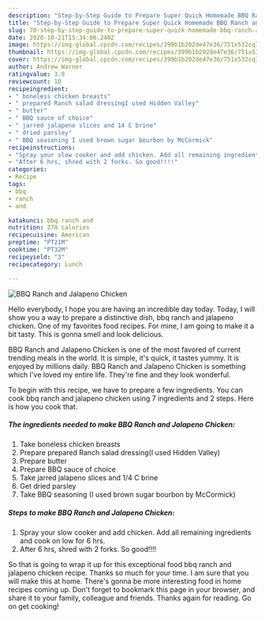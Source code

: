 ```yaml
---
description: "Step-by-Step Guide to Prepare Super Quick Homemade BBQ Ranch and Jalapeno Chicken"
title: "Step-by-Step Guide to Prepare Super Quick Homemade BBQ Ranch and Jalapeno Chicken"
slug: 70-step-by-step-guide-to-prepare-super-quick-homemade-bbq-ranch-and-jalapeno-chicken
date: 2020-10-21T15:34:00.240Z
image: https://img-global.cpcdn.com/recipes/399b1b202de47e36/751x532cq70/bbq-ranch-and-jalapeno-chicken-recipe-main-photo.jpg
thumbnail: https://img-global.cpcdn.com/recipes/399b1b202de47e36/751x532cq70/bbq-ranch-and-jalapeno-chicken-recipe-main-photo.jpg
cover: https://img-global.cpcdn.com/recipes/399b1b202de47e36/751x532cq70/bbq-ranch-and-jalapeno-chicken-recipe-main-photo.jpg
author: Andrew Warner
ratingvalue: 3.8
reviewcount: 10
recipeingredient:
- " boneless chicken breasts"
- " prepared Ranch salad dressingI used Hidden Valley"
- " butter"
- " BBQ sauce of choice"
- " jarred jalapeno slices and 14 C brine"
- " dried parsley"
- " BBQ seasoning I used brown sugar bourbon by McCormick"
recipeinstructions:
- "Spray your slow cooker and add chicken. Add all remaining ingredients and cook on low for 6 hrs."
- "After 6 hrs, shred with 2 forks. So good!!!!"
categories:
- Recipe
tags:
- bbq
- ranch
- and

katakunci: bbq ranch and 
nutrition: 270 calories
recipecuisine: American
preptime: "PT21M"
cooktime: "PT32M"
recipeyield: "3"
recipecategory: Lunch

---
```



![BBQ Ranch and Jalapeno Chicken](https://img-global.cpcdn.com/recipes/399b1b202de47e36/751x532cq70/bbq-ranch-and-jalapeno-chicken-recipe-main-photo.jpg)

Hello everybody, I hope you are having an incredible day today. Today, I will show you a way to prepare a distinctive dish, bbq ranch and jalapeno chicken. One of my favorites food recipes. For mine, I am going to make it a bit tasty. This is gonna smell and look delicious.

BBQ Ranch and Jalapeno Chicken is one of the most favored of current trending meals in the world. It is simple, it's quick, it tastes yummy. It is enjoyed by millions daily. BBQ Ranch and Jalapeno Chicken is something which I've loved my entire life. They're fine and they look wonderful.




To begin with this recipe, we have to prepare a few ingredients. You can cook bbq ranch and jalapeno chicken using 7 ingredients and 2 steps. Here is how you cook that.

<!--inarticleads1-->

##### The ingredients needed to make BBQ Ranch and Jalapeno Chicken:

1. Take  boneless chicken breasts
1. Prepare  prepared Ranch salad dressing(I used Hidden Valley)
1. Prepare  butter
1. Prepare  BBQ sauce of choice
1. Take  jarred jalapeno slices and 1/4 C brine
1. Get  dried parsley
1. Take  BBQ seasoning (I used brown sugar bourbon by McCormick)




<!--inarticleads2-->

##### Steps to make BBQ Ranch and Jalapeno Chicken:

1. Spray your slow cooker and add chicken. Add all remaining ingredients and cook on low for 6 hrs.
1. After 6 hrs, shred with 2 forks. So good!!!!




So that is going to wrap it up for this exceptional food bbq ranch and jalapeno chicken recipe. Thanks so much for your time. I am sure that you will make this at home. There's gonna be more interesting food in home recipes coming up. Don't forget to bookmark this page in your browser, and share it to your family, colleague and friends. Thanks again for reading. Go on get cooking!
